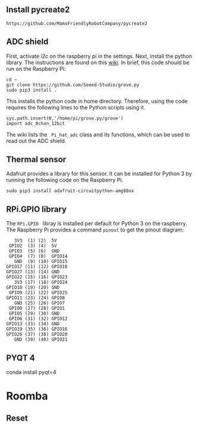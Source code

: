 ## Install pycreate2

```https://github.com/MomsFriendlyRobotCompany/pycreate2```

## ADC shield

First, activate i2c on the raspberry pi in the settings. Next, install the python library. The instructions are found on this [wiki](http://wiki.seeedstudio.com/8-Channel_12-Bit_ADC_for_Raspberry_Pi-STM32F030/). In brief, this code should be run on the Raspberry Pi:

````
cd ~
git clone https://github.com/Seeed-Studio/grove.py
sudo pip3 install .
````

This installs the python code in home directory. Therefore, using the code requires the following lines to the Python scripts using it.

```
sys.path.insert(0,'/home/pi/grove.py/grove')
import adc_8chan_12bit
```

The wiki lists the `` Pi_hat_adc`` class and its functions, which can be used to read out the ADC shield.

## Thermal sensor

Adafruit provides a library for this sensor. It can be installed for Python 3 by running the following code on the Raspberry Pi.

```sudo pip3 install adafruit-circuitpython-amg88xx```

## RPi.GPIO library

The ```RPi.GPIO ``` libray is  installed per default for Python 3 on the raspberry. The Raspberry Pi provides a command ```pinout```  to get the pinout diagram:

```
   3V3  (1) (2)  5V    
 GPIO2  (3) (4)  5V    
 GPIO3  (5) (6)  GND   
 GPIO4  (7) (8)  GPIO14
   GND  (9) (10) GPIO15
GPIO17 (11) (12) GPIO18
GPIO27 (13) (14) GND   
GPIO22 (15) (16) GPIO23
   3V3 (17) (18) GPIO24
GPIO10 (19) (20) GND   
 GPIO9 (21) (22) GPIO25
GPIO11 (23) (24) GPIO8 
   GND (25) (26) GPIO7 
 GPIO0 (27) (28) GPIO1 
 GPIO5 (29) (30) GND   
 GPIO6 (31) (32) GPIO12
GPIO13 (33) (34) GND   
GPIO19 (35) (36) GPIO16
GPIO26 (37) (38) GPIO20
   GND (39) (40) GPIO21
```



## PYQT 4

conda install pyqt=4

# Roomba

## Reset
